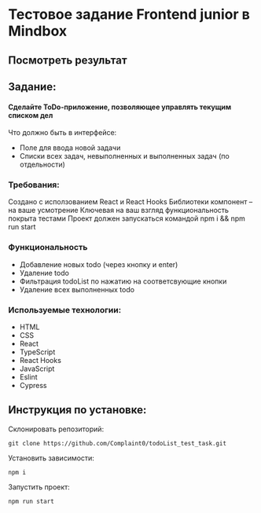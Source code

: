 # Тестовое задание Frontend junior в Mindbox 

## Посмотреть результат

## Задание:
#### Сделайте ToDo-приложение, позволяющее управлять текущим списком дел
Что должно быть в интерфейсе:
* Поле для ввода новой задачи
* Списки всех задач, невыполненных и выполненных задач (по отдельности)

### Требования:
Создано с исползованием React и React Hooks
Библиотеки компонент – на ваше усмотрение
Ключевая на ваш взгляд функциональность покрыта тестами
Проект должен запускаться командой npm i && npm run start

### Функциональность
* Добавление новых todo (через кнопку и enter)
* Удаление todo
* Фильтрация todoList по нажатию на соответсвующие кнопки
* Удаление всех выполненных todo

### Используемые технологии:
* HTML
* CSS
* React
* TypeScript
* React Hooks
* JavaScript
* Eslint
* Cypress

## Инструкция по установке:
Склонировать репозиторий:
```
git clone https://github.com/Complaint0/todoList_test_task.git
```
Установить зависимости:
```
npm i
```
Запустить проект:
```
npm run start
```


